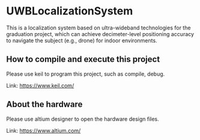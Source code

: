 # UWBLocalizationSystem
This is a localization system based on ultra-wideband technologies for the graduation project, which can achieve decimeter-level positioning accuracy to navigate the subject (e.g., drone) for indoor environments. 

## How to compile and execute this project
Please use keil to program this project, such as compile, debug.

Link: https://www.keil.com/

## About the hardware
Please use altium designer to open the hardware design files.

Link: https://www.altium.com/
